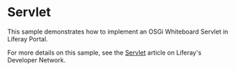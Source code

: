 # Servlet

This sample demonstrates how to implement an OSGi Whiteboard Servlet in Liferay
Portal.

For more details on this sample, see the
[Servlet](https://portal.liferay.dev/docs/7-2/reference/-/knowledge_base/r/servlet)
article on Liferay's Developer Network.